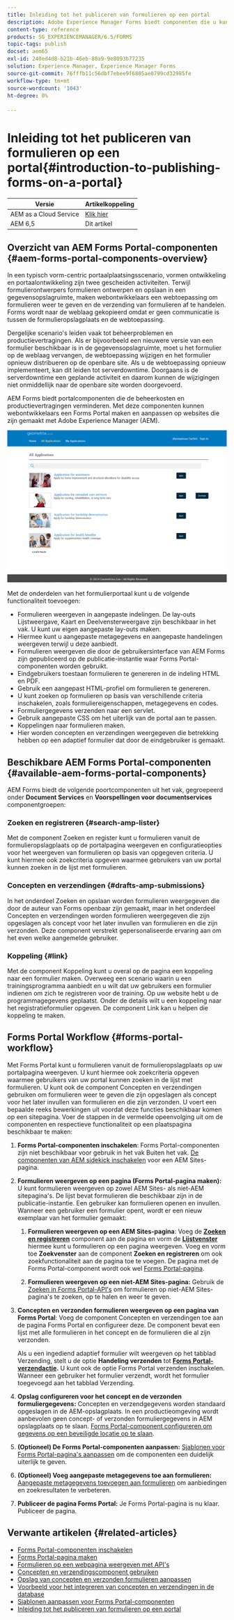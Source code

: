 ```yaml
---
title: Inleiding tot het publiceren van formulieren op een portal
description: Adobe Experience Manager Forms biedt componenten die u kunt gebruiken om uw Forms Portal te maken. In dit artikel wordt u kennisgemaakt met de beschikbare Forms Portal-componenten.
content-type: reference
products: SG_EXPERIENCEMANAGER/6.5/FORMS
topic-tags: publish
docset: aem65
exl-id: 240ed4d8-b21b-46eb-80a9-9e8093b77235
solution: Experience Manager, Experience Manager Forms
source-git-commit: 76fffb11c56dbf7ebee9f6805ae0799cd32985fe
workflow-type: tm+mt
source-wordcount: '1043'
ht-degree: 0%

---
```


# Inleiding tot het publiceren van formulieren op een portal{#introduction-to-publishing-forms-on-a-portal}

| Versie | Artikelkoppeling |
| -------- | ---------------------------- |
| AEM as a Cloud Service | [Klik hier](https://experienceleague.adobe.com/docs/experience-manager-cloud-service/content/forms/adaptive-forms-authoring/authoring-adaptive-forms-foundation-components/configure-forms-portal.html) |
| AEM 6,5 | Dit artikel |


## Overzicht van AEM Forms Portal-componenten {#aem-forms-portal-components-overview}

In een typisch vorm-centric portaalplaatsingsscenario, vormen ontwikkeling en portaalontwikkeling zijn twee gescheiden activiteiten. Terwijl formulierontwerpers formulieren ontwerpen en opslaan in een gegevensopslagruimte, maken webontwikkelaars een webtoepassing om formulieren weer te geven en de verzending van formulieren af te handelen. Forms wordt naar de weblaag gekopieerd omdat er geen communicatie is tussen de formulieropslagplaats en de webtoepassing.

Dergelijke scenario&#39;s leiden vaak tot beheerproblemen en productievertragingen. Als er bijvoorbeeld een nieuwere versie van een formulier beschikbaar is in de gegevensopslagruimte, moet u het formulier op de weblaag vervangen, de webtoepassing wijzigen en het formulier opnieuw distribueren op de openbare site. Als u de webtoepassing opnieuw implementeert, kan dit leiden tot serverdowntime. Doorgaans is de serverdowntime een geplande activiteit en daarom kunnen de wijzigingen niet onmiddellijk naar de openbare site worden doorgevoerd.

AEM Forms biedt portalcomponenten die de beheerkosten en productievertragingen verminderen. Met deze componenten kunnen webontwikkelaars een Forms Portal maken en aanpassen op websites die zijn gemaakt met Adobe Experience Manager (AEM).

![AEM Forms Portal](assets/aem-forms-portal.png)

Met de onderdelen van het formulierportaal kunt u de volgende functionaliteit toevoegen:

* Formulieren weergeven in aangepaste indelingen. De lay-outs Lijstweergave, Kaart en Deelvensterweergave zijn beschikbaar in het vak. U kunt uw eigen aangepaste lay-outs maken.
* Hiermee kunt u aangepaste metagegevens en aangepaste handelingen weergeven terwijl u deze aanbiedt.
* Formulieren weergeven die door de gebruikersinterface van AEM Forms zijn gepubliceerd op de publicatie-instantie waar Forms Portal-componenten worden gebruikt.
* Eindgebruikers toestaan formulieren te genereren in de indeling HTML en PDF.
* Gebruik een aangepast HTML-profiel om formulieren te genereren.
* U kunt zoeken op formulieren op basis van verschillende criteria inschakelen, zoals formuliereigenschappen, metagegevens en codes.
* Formuliergegevens verzenden naar een servlet.
* Gebruik aangepaste CSS om het uiterlijk van de portal aan te passen.
* Koppelingen naar formulieren maken.
* Hier worden concepten en verzendingen weergegeven die betrekking hebben op een adaptief formulier dat door de eindgebruiker is gemaakt.

## Beschikbare AEM Forms Portal-componenten {#available-aem-forms-portal-components}

AEM Forms biedt de volgende poortcomponenten uit het vak, gegroepeerd onder **Document Services** en **Voorspellingen voor documentservices** componentgroepen:

### Zoeken en registreren {#search-amp-lister}

Met de component Zoeken en register kunt u formulieren vanuit de formulieropslagplaats op de portalpagina weergeven en configuratieopties voor het weergeven van formulieren op basis van opgegeven criteria. U kunt hiermee ook zoekcriteria opgeven waarmee gebruikers van uw portal kunnen zoeken in de lijst met formulieren.

### Concepten en verzendingen {#drafts-amp-submissions}

In het onderdeel Zoeken en opslaan worden formulieren weergegeven die door de auteur van Forms openbaar zijn gemaakt, maar in het onderdeel Concepten en verzendingen worden formulieren weergegeven die zijn opgeslagen als concept voor het later invullen van formulieren en die zijn verzonden. Deze component verstrekt gepersonaliseerde ervaring aan om het even welke aangemelde gebruiker.

### Koppeling {#link}

Met de component Koppeling kunt u overal op de pagina een koppeling naar een formulier maken. Overweeg een scenario waarin u een trainingsprogramma aanbiedt en u wilt dat uw gebruikers een formulier indienen om zich te registreren voor de training. Op uw website hebt u de programmagegevens geplaatst. Onder de details wilt u een koppeling naar het registratieformulier opgeven. De component Link kan u helpen die koppeling te maken.

## Forms Portal Workflow {#forms-portal-workflow}

Met Forms Portal kunt u formulieren vanuit de formulieropslagplaats op uw portalpagina weergeven. U kunt hiermee ook zoekcriteria opgeven waarmee gebruikers van uw portal kunnen zoeken in de lijst met formulieren. U kunt ook de component Concepten en verzendingen gebruiken om formulieren weer te geven die zijn opgeslagen als concept voor het later invullen van formulieren en die zijn verzonden. U voert een bepaalde reeks bewerkingen uit voordat deze functies beschikbaar komen op een sitepagina. Voer de stappen in de vermelde opeenvolging uit om de componenten en respectieve functionaliteit op een plaatspagina beschikbaar te maken:

1. **Forms Portal-componenten inschakelen**: Forms Portal-componenten zijn niet beschikbaar voor gebruik in het vak Buiten het vak. [De componenten van AEM sidekick inschakelen](/help/forms/using/enabling-forms-portal-components.md) voor een AEM Sites-pagina.
1. **Formulieren weergeven op een pagina (Forms Portal-pagina maken):** U kunt formulieren weergeven op zowel AEM Sites- als niet-AEM sitepagina&#39;s. De lijst bevat formulieren die beschikbaar zijn in de publicatie-instantie. Een gebruiker kan formulieren openen en invullen. Wanneer een gebruiker een formulier opent, wordt er een nieuw exemplaar van het formulier gemaakt:

   1. **Formulieren weergeven op een AEM Sites-pagina**: Voeg de **[Zoeken en registreren](../../forms/using/creating-form-portal-page.md)** component aan de pagina en vorm de **[Lijstvenster](../../forms/using/creating-form-portal-page.md#p-list-pane-p)** hiermee kunt u formulieren op een pagina weergeven. Voeg en vorm toe **Zoekvenster** aan de component **Zoeken en registreren** om ook zoekfunctionaliteit aan de pagina toe te voegen. De pagina met de Forms Portal-component wordt ook wel [Forms Portal-pagina](../../forms/using/creating-form-portal-page.md).

   1. **Formulieren weergeven op een niet-AEM Sites-pagina:** Gebruik de [Zoeken in Forms Portal-API&#39;s](/help/forms/using/listing-forms-webpage-using-apis.md) om formulieren op niet-AEM Sites-pagina&#39;s te zoeken, op te halen en weer te geven.

1. **Concepten en verzonden formulieren weergeven op een pagina van Forms Portal**: Voeg de component Concepten en verzendingen toe aan de pagina Forms Portal en configureer deze. De component bevat een lijst met alle formulieren in het concept en de formulieren die al zijn verzonden.

   Als u een ingediend adaptief formulier wilt weergeven op het tabblad Verzending, stelt u de optie **Handeling verzenden** tot **[Forms Portal-verzendactie](configuring-submit-actions.md).** U kunt ook de optie Forms Portal verzenden inschakelen. Wanneer een gebruiker het formulier verzendt, wordt het formulier toegevoegd aan het tabblad Verzending.

1. **Opslag configureren voor het concept en de verzonden formuliergegevens:** Concepten en verzendgegevens worden standaard opgeslagen in de AEM-opslagplaats. In een productieomgeving wordt aanbevolen geen concept- of verzonden formuliergegevens in AEM opslagplaats op te slaan. [Forms Portal-component configureren om gegevens op een beveiligde locatie op te slaan](../../forms/using/draft-submission-component.md#customizing-the-storage).
1. **(Optioneel) De Forms Portal-componenten aanpassen:** [Sjablonen voor Forms Portal-pagina&#39;s aanpassen](../../forms/using/customizing-templates-forms-portal-components.md) om de componenten een duidelijk uiterlijk te geven.
1. **(Optioneel) Voeg aangepaste metagegevens toe aan formulieren:** [Aangepaste metagegevens toevoegen aan formulieren](../../forms/using/customizing-templates-forms-portal-components.md) om aanbiedingen en zoekresultaten te verbeteren.
1. **Publiceer de pagina Forms Portal:** Je Forms Portal-pagina is nu klaar. Publiceer de pagina.

## Verwante artikelen {#related-articles}

* [Forms Portal-componenten inschakelen](/help/forms/using/enabling-forms-portal-components.md)
* [Forms Portal-pagina maken](../../forms/using/creating-form-portal-page.md)
* [Formulieren op een webpagina weergeven met API&#39;s](/help/forms/using/listing-forms-webpage-using-apis.md)
* [Concepten en verzendingscomponent gebruiken](../../forms/using/draft-submission-component.md)
* [Opslag van concepten en verzonden formulieren aanpassen](../../forms/using/draft-submission-component.md#customizing-the-storage)
* [Voorbeeld voor het integreren van concepten en verzendingen in de database](integrate-draft-submission-database.md)
* [Sjablonen aanpassen voor Forms Portal-componenten](../../forms/using/customizing-templates-forms-portal-components.md)
* [Inleiding tot het publiceren van formulieren op een portal](../../forms/using/introduction-publishing-forms.md)
